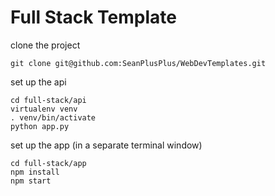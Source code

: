 # Full Stack Template

clone the project

```
git clone git@github.com:SeanPlusPlus/WebDevTemplates.git
```

set up the api

```
cd full-stack/api
virtualenv venv
. venv/bin/activate
python app.py
```

set up the app (in a separate terminal window)

```
cd full-stack/app
npm install
npm start
```
